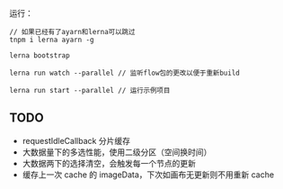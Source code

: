 运行：

```
// 如果已经有了ayarn和lerna可以跳过
tnpm i lerna ayarn -g

lerna bootstrap

lerna run watch --parallel // 监听flow包的更改以便于重新build

lerna run start --parallel // 运行示例项目
```

## TODO

- requestIdleCallback 分片缓存
- 大数据量下的多选性能，使用二级分区（空间换时间）
- 大数据两下的选择清空，会触发每一个节点的更新
- 缓存上一次 cache 的 imageData，下次如画布无更新则不用重新 cache
